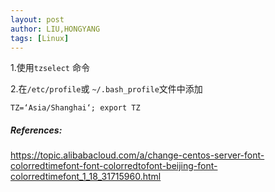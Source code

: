 ```yaml
---
layout: post
author: LIU,HONGYANG
tags: [Linux]
---
```




1.使用`tzselect` 命令

2.在`/etc/profile`或 `~/.bash_profile`文件中添加

```
TZ=‘Asia/Shanghai‘; export TZ
```







##### References:

https://topic.alibabacloud.com/a/change-centos-server-font-colorredtimefont-font-colorredtofont-beijing-font-colorredtimefont_1_18_31715960.html